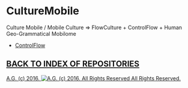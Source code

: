 CultureMobile
=============

Culture Mobile / Mobile Culture => FlowCulture + ControlFlow + Human Geo-Grammatical Mobilome
* [ControlFlow](https://github.com/antiface/ControlFlow)

## [BACK TO INDEX OF REPOSITORIES](https://github.com/antiface/Index)

[A.G. (c) 2016. ![A.G. (c) 2016. All Rights Reserved](https://historiotheque.files.wordpress.com/2016/11/ag_signature_official_2015_50px_cropped.jpg) All Rights Reserved.](http://alexgagnon.com)
